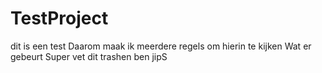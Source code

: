 # TestProject
dit is een test
Daarom maak ik meerdere
regels om hierin te kijken
Wat er gebeurt
Super vet dit trashen
ben jipS